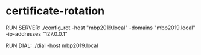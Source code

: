 # certificate-rotation

RUN SERVER:
	./config_rot -host "mbp2019.local" -domains "mbp2019.local" -ip-addresses "127.0.0.1" 

RUN DIAL:
	 ./dial -host mbp2019.local
